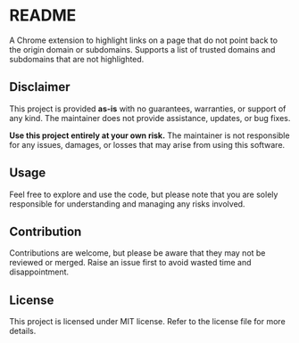 # README

A Chrome extension to highlight links on a page that do not point back to the origin domain or subdomains. Supports a list of trusted domains and subdomains that are not highlighted.

## Disclaimer

This project is provided **as-is** with no guarantees, warranties, or support of any kind. The maintainer does not provide assistance, updates, or bug fixes. 

**Use this project entirely at your own risk.** The maintainer is not responsible for any issues, damages, or losses that may arise from using this software.

## Usage

Feel free to explore and use the code, but please note that you are solely responsible for understanding and managing any risks involved.

## Contribution

Contributions are welcome, but please be aware that they may not be reviewed or merged. Raise an issue first to avoid wasted time and disappointment.

## License

This project is licensed under MIT license. Refer to the license file for more details.